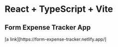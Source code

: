 # React + TypeScript + Vite

<h2>Form Expense Tracker App</h2>
[a link][https://form-expense-tracker.netlify.app/]

